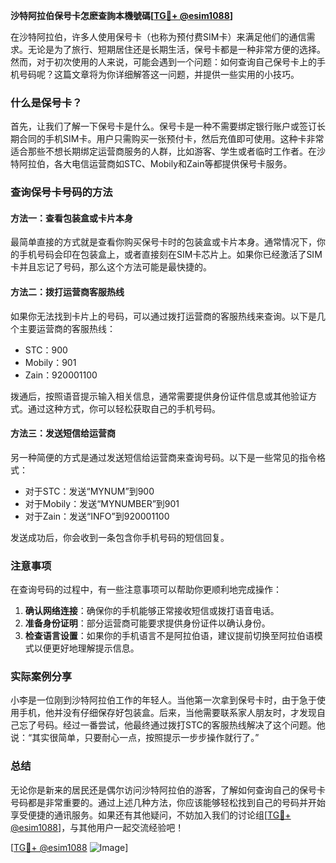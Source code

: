 **沙特阿拉伯保号卡怎麽查詢本機號碼[[TG💪+ @esim1088](https://t.me/s/esim1088)]**

在沙特阿拉伯，许多人使用保号卡（也称为预付费SIM卡）来满足他们的通信需求。无论是为了旅行、短期居住还是长期生活，保号卡都是一种非常方便的选择。然而，对于初次使用的人来说，可能会遇到一个问题：如何查询自己保号卡上的手机号码呢？这篇文章将为你详细解答这一问题，并提供一些实用的小技巧。

### 什么是保号卡？

首先，让我们了解一下保号卡是什么。保号卡是一种不需要绑定银行账户或签订长期合同的手机SIM卡。用户只需购买一张预付卡，然后充值即可使用。这种卡非常适合那些不想长期绑定运营商服务的人群，比如游客、学生或者临时工作者。在沙特阿拉伯，各大电信运营商如STC、Mobily和Zain等都提供保号卡服务。

### 查询保号卡号码的方法

#### 方法一：查看包装盒或卡片本身

最简单直接的方式就是查看你购买保号卡时的包装盒或卡片本身。通常情况下，你的手机号码会印在包装盒上，或者直接刻在SIM卡芯片上。如果你已经激活了SIM卡并且忘记了号码，那么这个方法可能是最快捷的。

#### 方法二：拨打运营商客服热线

如果你无法找到卡片上的号码，可以通过拨打运营商的客服热线来查询。以下是几个主要运营商的客服热线：

- STC：900
- Mobily：901
- Zain：920001100

拨通后，按照语音提示输入相关信息，通常需要提供身份证件信息或其他验证方式。通过这种方式，你可以轻松获取自己的手机号码。

#### 方法三：发送短信给运营商

另一种简便的方式是通过发送短信给运营商来查询号码。以下是一些常见的指令格式：

- 对于STC：发送“MYNUM”到900
- 对于Mobily：发送“MYNUMBER”到901
- 对于Zain：发送“INFO”到920001100

发送成功后，你会收到一条包含你手机号码的短信回复。

### 注意事项

在查询号码的过程中，有一些注意事项可以帮助你更顺利地完成操作：

1. **确认网络连接**：确保你的手机能够正常接收短信或拨打语音电话。
2. **准备身份证明**：部分运营商可能要求提供身份证件以确认身份。
3. **检查语言设置**：如果你的手机语言不是阿拉伯语，建议提前切换至阿拉伯语模式以便更好地理解提示信息。

### 实际案例分享

小李是一位刚到沙特阿拉伯工作的年轻人。当他第一次拿到保号卡时，由于急于使用手机，他并没有仔细保存好包装盒。后来，当他需要联系家人朋友时，才发现自己忘了号码。经过一番尝试，他最终通过拨打STC的客服热线解决了这个问题。他说：“其实很简单，只要耐心一点，按照提示一步步操作就行了。”

### 总结

无论你是新来的居民还是偶尔访问沙特阿拉伯的游客，了解如何查询自己的保号卡号码都是非常重要的。通过上述几种方法，你应该能够轻松找到自己的号码并开始享受便捷的通讯服务。如果还有其他疑问，不妨加入我们的讨论组[[TG💪+ @esim1088](https://t.me/s/esim1088)]，与其他用户一起交流经验吧！

[[TG💪+ @esim1088](https://t.me/s/esim1088) ![Image](https://i.postimg.cc/4NQfJmqS/Snipaste-2025-05-13-00-14-12.png)]
